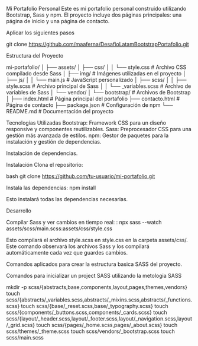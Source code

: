 Mi Portafolio Personal
Este es mi portafolio personal construido utilizando Bootstrap, Sass y npm. El proyecto incluye dos páginas principales: una página de inicio y una página de contacto.


Aplicar los siguientes pasos 

git clone https://github.com/maaferna/DesafioLatamBootstrapPortafolio.git

Estructura del Proyecto

mi-portafolio/
│
├── assets/
│   ├── css/
│   │   └── style.css          # Archivo CSS compilado desde Sass
│   ├── img/                   # Imágenes utilizadas en el proyecto
│   ├── js/
│   │   └── main.js            # JavaScript personalizado
│   ├── scss/
│   │   ├── style.scss         # Archivo principal de Sass
│   │   └── _variables.scss    # Archivo de variables de Sass
│   └── vendor/
│       └── bootstrap/         # Archivos de Bootstrap
│
├── index.html                 # Página principal del portafolio
├── contacto.html              # Página de contacto
├── package.json               # Configuración de npm
└── README.md                  # Documentación del proyecto

Tecnologías Utilizadas
Bootstrap: Framework CSS para un diseño responsive y componentes reutilizables.
Sass: Preprocesador CSS para una gestión más avanzada de estilos.
npm: Gestor de paquetes para la instalación y gestión de dependencias.


Instalación de dependencias.

Instalación
Clona el repositorio:

bash
git clone https://github.com/tu-usuario/mi-portafolio.git

Instala las dependencias:
npm install

Esto instalará todas las dependencias necesarias.

Desarrollo


Compilar Sass y ver cambios en tiempo real:
:
npx sass --watch assets/scss/main.scss:assets/css/style.css 

Esto compilará el archivo style.scss en style.css en la carpeta assets/css/.
Este comando observará los archivos Sass y los compilará automáticamente cada vez que guardes cambios.

Comandos aplicados para crear la estructura basica SASS del proyecto.

Comandos para inicializar un project SASS utilizando la metologia SASS

mkdir -p scss/{abstracts,base,components,layout,pages,themes,vendors}
touch scss/{abstracts/_variables.scss,abstracts/_mixins.scss,abstracts/_functions.scss}
touch scss/{base/_reset.scss,base/_typography.scss}
touch scss/{components/_buttons.scss,components/_cards.scss}
touch scss/{layout/_header.scss,layout/_footer.scss,layout/_navigation.scss,layout/_grid.scss}
touch scss/{pages/_home.scss,pages/_about.scss}
touch scss/themes/_theme.scss
touch scss/vendors/_bootstrap.scss
touch scss/main.scss